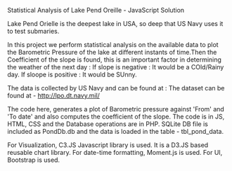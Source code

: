 Statistical Analysis of Lake Pend Oreille - JavaScript Solution

Lake Pend Orielle is the deepest lake in USA, so deep that US Navy uses it to test submaries.

In this project we perform statistical analysis on the available data to plot the Barometric Pressure  of the lake at different instants of time.Then the Coefficient of the slope is found, this is an important factor in determining the weather of the next day : If slope is negative : It would be a COld/Rainy day. If sloope is positive : It would be SUnny.

The data is collected by US Navy and can be found at : The dataset can be found at - http://lpo.dt.navy.mil/

The code here, generates a plot of Barometric pressure against 'From' and 'To date' and also computes the coefficient of the slope.
The code is in JS, HTML, CSS and the Database operations are in PHP.
SQLite DB file is included as PondDb.db and the data is loaded in the table - tbl_pond_data.

For Visualization, C3.JS Javascript library is used. It is a D3.JS based reusable chart library.
For date-time formatting, Moment.js is used.
For UI, Bootstrap is used.
